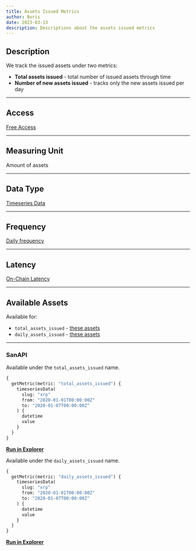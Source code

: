 ```yaml
---
title: Assets Issued Metrics
author: Boris
date: 2023-03-13
description: Descriptions about the assets issued metrics
---
```


## Description

We track the issued assets under two metrics:

- **Total assets issued** - total number of issued assets through time
- **Number of new assets issued** - tracks only the new assets issued per day

---

## Access

[Free Access](/metrics/details/access#free-access)

---

## Measuring Unit

Amount of assets

---

## Data Type

[Timeseries Data](/metrics/details/data-type#timeseries-data)

---

## Frequency

[Daily frequency](/metrics/details/frequency/#daily-frequency)

---

## Latency

[On-Chain Latency](/metrics/details/latency#on-chain-latency)

---

## Available Assets

Available for:
- `total_assets_issued` - [these assets](https://api.santiment.net/graphiql?variables=&query=%7B%0A%20%20getMetric(metric%3A%20%22total_assets_issued%22)%20%7B%0A%20%20%20%20metadata%20%7B%0A%20%20%20%20%20%20availableSlugs%0A%20%20%20%20%7D%0A%20%20%7D%0A%7D%0A)
- `daily_assets_issued` - [these assets](https://api.santiment.net/graphiql?variables=&query=%7B%0A%20%20getMetric(metric%3A%20%22daily_assets_issued%22)%20%7B%0A%20%20%20%20metadata%20%7B%0A%20%20%20%20%20%20availableSlugs%0A%20%20%20%20%7D%0A%20%20%7D%0A%7D%0A)

---

### SanAPI

Available under the `total_assets_issued` name.

```graphql
{
  getMetric(metric: "total_assets_issued") {
    timeseriesData(
      slug: "xrp"
      from: "2020-01-01T00:00:00Z"
      to: "2020-01-07T00:00:00Z"
    ) {
      datetime
      value
    }
  }
}
```

[**Run in Explorer**](https://api.santiment.net/graphiql?query=%7B%0A%20%20getMetric(metric%3A%20%22total_assets_issued%22)%20%7B%0A%20%20%20%20timeseriesData(%0A%20%20%20%20%20%20slug%3A%20%22xrp%22%0A%20%20%20%20%20%20from%3A%20%222020-01-01T00%3A00%3A00Z%22%0A%20%20%20%20%20%20to%3A%20%222020-01-07T00%3A00%3A00Z%22%0A%20%20%20%20)%20%7B%0A%20%20%20%20%20%20datetime%0A%20%20%20%20%20%20value%0A%20%20%20%20%7D%0A%20%20%7D%0A%7D)

Available under the `daily_assets_issued` name.

```graphql
{
  getMetric(metric: "daily_assets_issued") {
    timeseriesData(
      slug: "xrp"
      from: "2020-01-01T00:00:00Z"
      to: "2020-01-07T00:00:00Z"
    ) {
      datetime
      value
    }
  }
}
```

[**Run in Explorer**](https://api.santiment.net/graphiql?query=%7B%0A%20%20getMetric(metric%3A%20%22daily_assets_issued%22)%20%7B%0A%20%20%20%20timeseriesData(%0A%20%20%20%20%20%20slug%3A%20%22xrp%22%0A%20%20%20%20%20%20from%3A%20%222020-01-01T00%3A00%3A00Z%22%0A%20%20%20%20%20%20to%3A%20%222020-01-07T00%3A00%3A00Z%22%0A%20%20%20%20)%20%7B%0A%20%20%20%20%20%20datetime%0A%20%20%20%20%20%20value%0A%20%20%20%20%7D%0A%20%20%7D%0A%7D)
